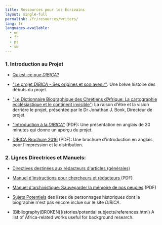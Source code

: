 ```yaml
---
title: Ressources pour les Écrivains
layout: single-full
permalink: /fr/resources/writers/
lang: fr
languages-available:                         
  - en
  - fr
  - pt
  - sw
---
```


### 1\. Introduction au Projet

*   [Qu’est-ce que _DIBICA_?]({{site.url}}/fr/project/what-is-dacb/)  

*   ["Le projet _DIBICA_ - Ses origines et son avenir"]({{site.url}}/fr/project/beginnings/): Une brève histoire des débuts du projet.  

*   ["Le Dictionnaire Biographique des Chrétiens d’Afrique: La cartographie ecclésiastique et le continent invisible"]({{site.url}}/fr/project/vision/): La raison d'être et la vision derrière le projet, présentée par le Dr Jonathan J. Bonk, Directeur de projet.

*   ["Introduction à la _DIBICA_"]({{site.url}}/resources/intro-dacb-web.pdf) (PDF): Une présentation en anglais de 30 minutes qui donne un aperçu du projet.  

*   [DIBICA Brochure 2016]({{site.url}}/resources/DACB-brochure-2016-web.pdf) (PDF): Une brochure d'introduction en anglais pour l'impression et la distribution.

### 2\. Lignes Directrices et Manuels:

*   [Directives destinées aux rédacteurs d'articles (générales)]({{site.url}}/fr/get-involved/submit/)

*   [Manuel d'instructions pour chercheurs et rédacteurs ]({{site.url}}/resources/frenchinstr-manual_web.pdf) (PDF)

*   [Manuel d'archivistique: Sauvegarder la mémoire de nos peuples]({{site.url}}/resources/archives-manual-french.pdf) (PDF)

*   [Sujets Potentiels]({{site.url}}/stories/potential-subjects/) des listes de personnages historiques dont la biographie n'est pas encore inclue sur le site _DIBICA_.

*   [Bibliography(BROKEN)](stories/potential subjects/references.html) A list of Africa-related works useful for background research.
